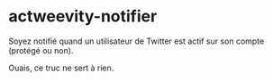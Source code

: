 actweevity-notifier
===================

Soyez notifié quand un utilisateur de Twitter est actif sur son compte (protégé ou non).

Ouais, ce truc ne sert à rien.
